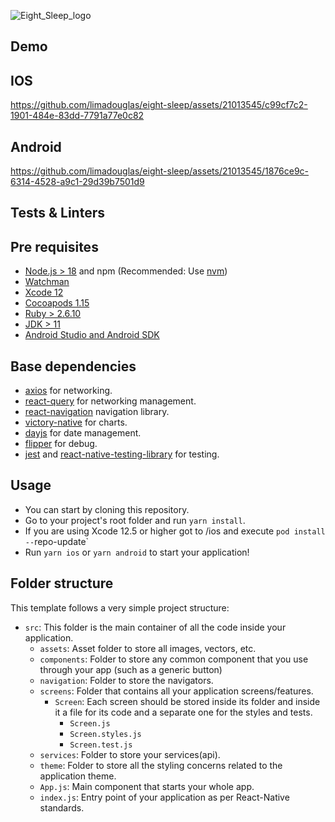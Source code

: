 
![Eight_Sleep_logo](https://github.com/limadouglas/eight-sleep/assets/21013545/a4e7c61c-ca19-4b8c-8741-e0a52e768aab)

## Demo
## IOS

https://github.com/limadouglas/eight-sleep/assets/21013545/c99cf7c2-1901-484e-83dd-7791a77e0c82

## Android

https://github.com/limadouglas/eight-sleep/assets/21013545/1876ce9c-6314-4528-a9c1-29d39b7501d9

## Tests & Linters

## Pre requisites

- [Node.js > 18](https://nodejs.org) and npm (Recommended: Use [nvm](https://github.com/nvm-sh/nvm))
- [Watchman](https://facebook.github.io/watchman)
- [Xcode 12](https://developer.apple.com/xcode)
- [Cocoapods 1.15](https://cocoapods.org)
- [Ruby > 2.6.10 ](http://rbenv.org/ )
- [JDK > 11](https://www.oracle.com/java/technologies/javase-jdk11-downloads.html)
- [Android Studio and Android SDK](https://developer.android.com/studio)

## Base dependencies

- [axios](https://github.com/axios/axios) for networking.
- [react-query](https://tanstack.com/query/latest) for networking management.
- [react-navigation](https://reactnavigation.org/) navigation library.
- [victory-native](https://commerce.nearform.com/open-source/victory/) for charts.
- [dayjs](https://commerce.nearform.com/open-source/victory/) for date management.
- [flipper](https://fbflipper.com/docs/features/react-native/) for debug.
- [jest](https://facebook.github.io/jest/) and [react-native-testing-library](https://callstack.github.io/react-native-testing-library/) for testing.

## Usage

- You can start by cloning this repository.
- Go to your project's root folder and run `yarn install`.
- If you are using Xcode 12.5 or higher got to /ios and execute `pod install --`repo-update`
- Run `yarn ios` or `yarn android` to start your application!

## Folder structure

This template follows a very simple project structure:

- `src`: This folder is the main container of all the code inside your application.
  - `assets`: Asset folder to store all images, vectors, etc.
  - `components`: Folder to store any common component that you use through your app (such as a generic button)
  - `navigation`: Folder to store the navigators.
  - `screens`: Folder that contains all your application screens/features.
    - `Screen`: Each screen should be stored inside its folder and inside it a file for its code and a separate one for the styles and tests.
      - `Screen.js`
      - `Screen.styles.js`
      - `Screen.test.js`
  - `services`: Folder to store your services(api).
  - `theme`: Folder to store all the styling concerns related to the application theme.
  - `App.js`: Main component that starts your whole app.
  - `index.js`: Entry point of your application as per React-Native standards.
